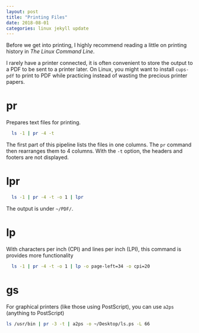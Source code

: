 ```yaml
---
layout: post
title: "Printing Files"
date: 2018-08-01
categories: linux jekyll update
---
```


Before we get into printing, I highly recommend reading a little on printing history in _The Linux Command Line_.

I rarely have a printer connected, it is often convenient to store the output to a PDF to be sent to a printer later. On Linux, you might want to install `cups-pdf` to print to PDF while practicing instead of wasting the precious printer papers.


# pr
Prepares text files for printing.

``` bash
  ls -1 | pr -4 -t 
```
The first part of this pipeline lists the files in one columns. The `pr` command then rearranges them to 4 columns. With the `-t` option, the headers and footers are not displayed.

# lpr

``` bash
  ls -1 | pr -4 -t -o 1 | lpr
```
The output is under `~/PDF/`.
  
  
# lp

With characters per inch (CPI) and lines per inch (LPI), this command is provides more functionality

``` bash
  ls -1 | pr -4 -t -o 1 | lp -o page-left=34 -o cpi=20
```

# gs

For graphical printers (like those using PostScript), you can use `a2ps` (anything to PostScript)

``` bash
ls /usr/bin | pr -3 -t | a2ps -o ~/Desktop/ls.ps -L 66
```
